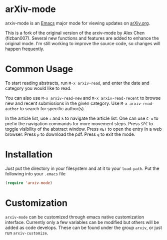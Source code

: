 arXiv-mode
==========

arxiv-mode is an [Emacs](www.gnu.org/s/emacs/‎) major mode for viewing
updates on [arXiv.org](http://arxiv.org).

This is a fork of the original version of the arxiv-mode by Alex Chen (fizban007).
Several new functions and features are added to enhance the original mode.
I'm still working to improve the source code, so changes will happen frequently.

Common Usage
============

To start reading abstracts, run `M-x arxiv-read`, and enter the date
and category you would like to read.

You can also use `M-x arxiv-read-new` and `M-x arxiv-read-recent`
to browse new and recent submissions in the given category.
Use `M-x arxiv-read-author` to search for specific author(s).

In the article list, use `i` and `k` to navigate the article list. One
can use `C-u` to prefix the navigation commands for more movement
steps. Press `SPC` to toggle visibility of the abstract window. Press
`RET` to open the entry in a web browser. Press `p` to download the pdf.
Press `q` to exit the mode.

Installation
============

Just put the directory in your filesystem and at it to your
`load-path`. Put the following into your `.emacs` file

````lisp
(require 'arxiv-mode)
````

Customization
=============

`arxiv-mode` can be customized through emacs native customization
interface. Currently only a few variables can be modified but others
will be added as code develops. These can be found under the group
`arxiv`, or just run `arxiv-customize`.
